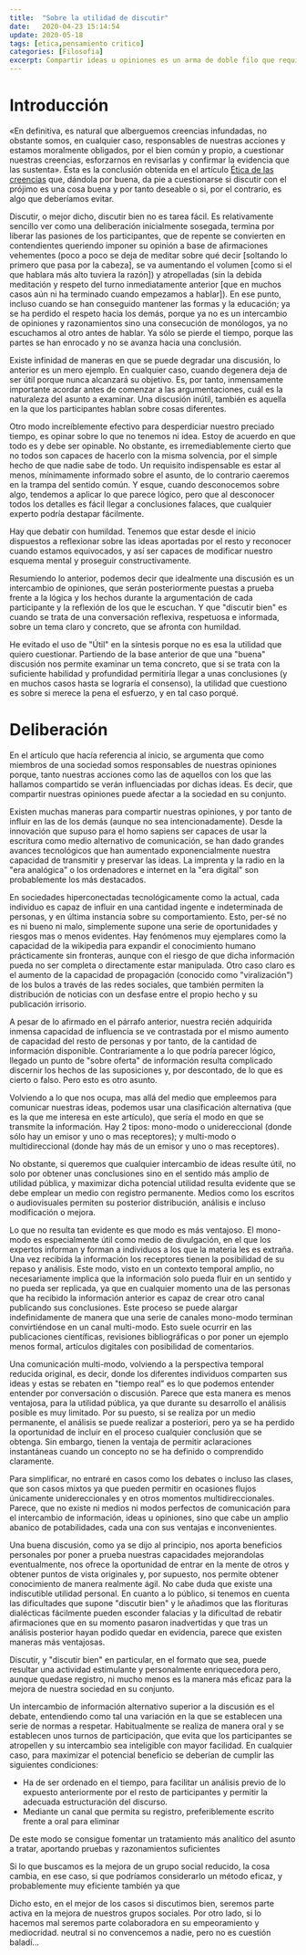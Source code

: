 ```yaml
---
title:  "Sobre la utilidad de discutir"
date:   2020-04-23 15:14:54
update: 2020-05-18
tags: [etica,pensamiento critico]
categories: [Filosofia]
excerpt: Compartir ideas u opiniones es un arma de doble filo que requiere de cierta responsabilidad, ya que tiene la capacidad de transformar el modo de pensar de otras personas. Esto es cierto, especialmente en sociedades hiperconectadas donde su impacto puede ser exponencial.
---
```


# Introducción
«En definitiva, es natural que alberguemos creencias infundadas, no obstante somos, en cualquier caso, responsables de nuestras acciones y estamos moralmente obligados, por el bien común y propio, a cuestionar nuestras creencias, esforzarnos en revisarlas y confirmar la evidencia que las sustenta». Ésta es la conclusión obtenida en el artículo [Ética de las creencias](https://tovarlogic.github.io/2019/12/20/Etica-de-las-creencias/) que, dándola por buena, da pie a cuestionarse si discutir con el prójimo es una cosa buena y por tanto deseable o si, por el contrario, es algo que deberíamos evitar.

Discutir, o mejor dicho, discutir bien no es tarea fácil. Es relativamente sencillo ver como una deliberación inicialmente sosegada, termina por liberar las pasiones de los participantes, que de repente se convierten en contendientes queriendo imponer su opinión a base de afirmaciones vehementes (poco a poco se deja de meditar sobre qué decir [soltando lo primero que pasa por la cabeza], se va aumentando el volumen [como si el que hablara más alto tuviera la razón]) y atropelladas (sin la debida meditación y respeto del turno inmediatamente anterior [que en muchos casos aún ni ha terminado cuando empezamos a hablar]). En ese punto, incluso cuando se han conseguido mantener las formas y la educación; ya se ha perdido el respeto hacia los demás, porque ya no es un intercambio de opiniones y razonamientos sino una consecución de monólogos, ya no escuchamos al otro antes de hablar. Ya sólo se pierde el tiempo, porque las partes se han enrocado y no se avanza hacia una conclusión.

Existe infinidad de maneras en que se puede degradar una discusión, lo anterior es un mero ejemplo. En cualquier caso, cuando degenera deja de ser útil porque nunca alcanzará su objetivo. Es, por tanto, inmensamente importante acordar antes de comenzar a las argumentaciones, cuál es la naturaleza del asunto a examinar. Una discusión inútil, también es aquella en la que los participantes hablan sobre cosas diferentes. 

Otro modo increíblemente efectivo para desperdiciar nuestro preciado tiempo, es opinar sobre lo que no tenemos ni idea. Estoy de acuerdo en que todo es y debe ser opinable. No obstante, es irremediablemente cierto que no todos son capaces de hacerlo con la misma solvencia, por el simple hecho de que nadie sabe de todo. Un requisito indispensable es estar al menos, mínimamente informado sobre el asunto, de lo contrario caeremos en la trampa del sentido común. Y esque, cuando desconocemos sobre algo, tendemos a aplicar lo que parece lógico, pero que al desconocer todos los detalles es fácil llegar a conclusiones falaces, que cualquier experto podría destapar fácilmente.

Hay que debatir con humildad. Tenemos que estar desde el inicio dispuestos a reflexionar sobre las ideas aportadas por el resto y reconocer cuando estamos equivocados, y así ser capaces de modificar nuestro esquema mental y proseguir constructivamente.

Resumiendo lo anterior, podemos decir que idealmente una discusión es un intercambio de opiniones, que serán posteriormente puestas a prueba frente a la lógica y los hechos durante la argumentación de cada participante y la reflexión de los que le escuchan. Y que "discutir bien" es cuando se trata de una conversación reflexiva, respetuosa e informada, sobre un tema claro y concreto, que se afronta con humildad. 

He evitado el uso de "Útil" en la síntesis porque no es esa la utilidad que quiero cuestionar. Partiendo de la base anterior de que una "buena" discusión nos permite examinar un tema concreto, que si se trata con la suficiente habilidad y profundidad permitiría llegar a unas conclusiones (y en muchos casos hasta se lograría el consenso), la utilidad que cuestiono es sobre si merece la pena el esfuerzo, y en tal caso porqué.

# Deliberación 

En el artículo que hacía referencia al inicio, se argumenta que como miembros de una sociedad somos responsables de nuestras opiniones porque, tanto nuestras acciones como las de aquellos con los que las hallamos compartido se verán influenciadas por dichas ideas. Es decir, que compartir nuestras opiniones puede afectar a la sociedad en su conjunto. 

Existen muchas maneras para compartir nuestras opiniones, y por tanto de influir en las de los demás (aunque no sea intencionadamente). Desde la innovación que supuso para el homo sapiens ser capaces de usar la escritura como medio alternativo de comunicación, se han dado grandes avances tecnológicos que han aumentado exponencialmente nuestra capacidad de transmitir y preservar las ideas. La imprenta y la radio en la "era analógica" o los ordenadores e internet en la "era digital" son probablemente los más destacados.

En sociedades hiperconectadas tecnológicamente como la actual, cada individuo es capaz de influir en una cantidad ingente e indeterminada de personas, y en última instancia sobre su comportamiento. Esto, per-sé no es ni bueno ni malo, simplemente supone una serie de oportunidades y riesgos mas o menos evidentes. Hay fenómenos muy ejemplares como la capacidad de la wikipedia para expandir el conocimiento humano prácticamente sin fronteras, aunque con el riesgo de que dicha información pueda no ser completa o directamente estar manipulada. Otro caso claro es el aumento de la capacidad de propagación (conocido como "viralización") de los bulos a través de las redes sociales, que también permiten la distribución de noticias con un desfase entre el propio hecho y su publicación irrisorio.

A pesar de lo afirmado en el párrafo anterior, nuestra recién adquirida inmensa capacidad de influencia se ve contrastada por el mismo aumento de capacidad del resto de personas y por tanto, de la cantidad de información disponible. Contrariamente a lo que podría parecer lógico, llegado un punto de "sobre oferta" de información resulta complicado discernir los hechos de las suposiciones y, por descontado, de lo que es cierto o falso. Pero esto es otro asunto.

Volviendo a lo que nos ocupa, mas allá del medio que empleemos para comunicar nuestras ideas, podemos usar una clasificación alternativa (que es la que me interesa en este artículo), que sería el modo en que se transmite la información. Hay 2 tipos: mono-modo o unidereccional (donde sólo hay un emisor y uno o mas receptores); y multi-modo o multidireccional (donde hay más de un emisor y uno o mas receptores). 

No obstante, si queremos que cualquier intercambio de ideas resulte útil, no solo por obtener unas conclusiones sino en el sentido más amplio de utilidad pública, y maximizar dicha potencial utilidad resulta evidente que se debe emplear un medio con registro permanente. Medios como los escritos o audiovisuales permiten su posterior distribución, análisis e incluso modificación o mejora.

Lo que no resulta tan evidente es que modo es más ventajoso. El mono-modo es especialmente útil como medio de divulgación, en el que los expertos informan y forman a individuos a los que la materia les es extraña. Una vez recibida la información los receptores tienen la posibilidad de su repaso y análisis. Este modo, visto en un contexto temporal amplio, no necesariamente implica que la información solo pueda fluir en un sentido y no pueda ser replicada, ya que en cualquier momento una de las personas que ha recibido la información anterior es capaz de crear otro canal publicando sus conclusiones. Este proceso se puede alargar indefinidamente de manera que una serie de canales mono-modo terminan convirtiéndose en un canal multi-modo. Esto suele ocurrir en las publicaciones científicas, revisiones bibliográficas o por poner un ejemplo menos formal, artículos digitales con posibilidad de comentarios.

Una comunicación multi-modo, volviendo a la perspectiva temporal reducida original, es decir, donde los diferentes individuos comparten sus ideas y estas se rebaten en "tiempo real" es lo que podemos entender entender por conversación o discusión. Parece que esta manera es menos ventajosa, para la utilidad pública, ya que durante su desarrollo el análisis posible es muy limitado. Por su puesto, si se realiza por un medio permanente, el análisis se puede realizar a posteriori, pero ya se ha perdido la oportunidad de incluir en el proceso cualquier conclusión que se obtenga. Sin embargo, tienen la ventaja de  permitir aclaraciones instantáneas cuando un concepto no se ha definido o comprendido claramente. 

Para simplificar, no entraré en casos como los debates o incluso las clases, que son casos mixtos ya que pueden permitir en ocasiones flujos únicamente unidereccionales y en otros momentos multidireccionales. Parece, que no existe ni medios ni modos perfectos de comunicación para el intercambio de información, ideas u opiniones, sino que cabe un amplio abanico de potabilidades, cada una con sus ventajas e inconvenientes.

Una buena discusión, como ya se dijo al principio, nos aporta beneficios personales por poner a prueba nuestras capacidades mejorandolas eventualmente, nos ofrece la oportunidad de entrar en la mente de otros y obtener puntos de vista originales y, por supuesto, nos permite obtener conocimiento de manera realmente ágil. No cabe duda que existe una indiscutible utilidad personal. En cuanto a lo público, si tenemos en cuenta las dificultades que supone "discutir bien" y le añadimos que las florituras dialécticas fácilmente pueden esconder falacias y la dificultad de rebatir afirmaciones que en su momento pasaron inadvertidas y que tras un análisis posterior hayan podido quedar en evidencia, parece que existen maneras más ventajosas.

Discutir, y "discutir bien" en particular, en el formato que sea, puede resultar una actividad estimulante y personalmente enriquecedora pero, aunque quedase registro, ni mucho menos es la manera más eficaz para la mejora de nuestra sociedad en su conjunto. 

Un intercambio de información alternativo superior a la discusión es el debate, entendiendo como tal una variación en la que se establecen una serie de normas a respetar. Habitualmente se realiza de manera oral y se establecen unos turnos de participación, que evita que los participantes se atropellen y su intercambio sea inteligible con mayor facilidad. En cualquier caso, para maximizar el potencial beneficio se deberían de cumplir las siguientes condiciones:
- Ha de ser ordenado en el tiempo, para facilitar un análisis previo de lo expuesto anteriormente por el resto de participantes y permitir la adecuada estructuración del discurso.
- Mediante un canal que permita su registro, preferiblemente escrito frente a oral para eliminar 

De este modo se consigue fomentar un tratamiento más analítico del asunto a tratar, aportando pruebas y razonamientos suficientes 

Si lo que buscamos es la mejora de un grupo social reducido, la cosa cambia, en ese caso, si que podríamos considerarlo un método eficaz, y probablemente muy eficiente también ya que 

Dicho esto, en el mejor de los casos si discutimos bien, seremos parte activa en la mejora de nuestros grupos sociales. Por otro lado, si lo hacemos mal seremos parte colaboradora en su empeoramiento y mediocridad. neutral si no convencemos a nadie, pero no es cuestión baladí...
<!--stackedit_data:
eyJoaXN0b3J5IjpbLTEzMDc2Nzk4MjYsLTE4MDE3NDc1MDYsLT
k0MTk2MDE1MCwtMTI4MTg5NjMzMCwyMTIzMjM0MTY4LC0xODcy
NTI4MjIxLDIxNTk0MTYwNF19
-->

